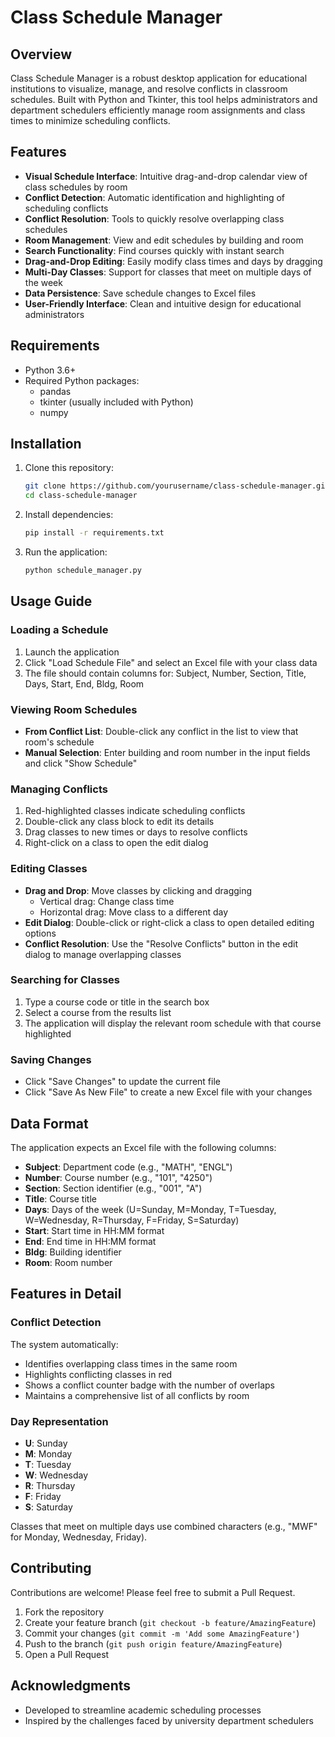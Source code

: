 # Class Schedule Manager



## Overview

Class Schedule Manager is a robust desktop application for educational institutions to visualize, manage, and resolve conflicts in classroom schedules. Built with Python and Tkinter, this tool helps administrators and department schedulers efficiently manage room assignments and class times to minimize scheduling conflicts.

## Features

- **Visual Schedule Interface**: Intuitive drag-and-drop calendar view of class schedules by room
- **Conflict Detection**: Automatic identification and highlighting of scheduling conflicts
- **Conflict Resolution**: Tools to quickly resolve overlapping class schedules
- **Room Management**: View and edit schedules by building and room
- **Search Functionality**: Find courses quickly with instant search
- **Drag-and-Drop Editing**: Easily modify class times and days by dragging
- **Multi-Day Classes**: Support for classes that meet on multiple days of the week
- **Data Persistence**: Save schedule changes to Excel files
- **User-Friendly Interface**: Clean and intuitive design for educational administrators


## Requirements

- Python 3.6+
- Required Python packages:
  - pandas
  - tkinter (usually included with Python)
  - numpy

## Installation

1. Clone this repository:
   ```bash
   git clone https://github.com/yourusername/class-schedule-manager.git
   cd class-schedule-manager
   ```

2. Install dependencies:
   ```bash
   pip install -r requirements.txt
   ```

3. Run the application:
   ```bash
   python schedule_manager.py
   ```

## Usage Guide

### Loading a Schedule

1. Launch the application
2. Click "Load Schedule File" and select an Excel file with your class data
3. The file should contain columns for: Subject, Number, Section, Title, Days, Start, End, Bldg, Room

### Viewing Room Schedules

- **From Conflict List**: Double-click any conflict in the list to view that room's schedule
- **Manual Selection**: Enter building and room number in the input fields and click "Show Schedule"

### Managing Conflicts

1. Red-highlighted classes indicate scheduling conflicts
2. Double-click any class block to edit its details
3. Drag classes to new times or days to resolve conflicts
4. Right-click on a class to open the edit dialog

### Editing Classes

- **Drag and Drop**: Move classes by clicking and dragging
  - Vertical drag: Change class time
  - Horizontal drag: Move class to a different day
- **Edit Dialog**: Double-click or right-click a class to open detailed editing options
- **Conflict Resolution**: Use the "Resolve Conflicts" button in the edit dialog to manage overlapping classes

### Searching for Classes

1. Type a course code or title in the search box
2. Select a course from the results list
3. The application will display the relevant room schedule with that course highlighted

### Saving Changes

- Click "Save Changes" to update the current file
- Click "Save As New File" to create a new Excel file with your changes

## Data Format

The application expects an Excel file with the following columns:
- **Subject**: Department code (e.g., "MATH", "ENGL")
- **Number**: Course number (e.g., "101", "4250")
- **Section**: Section identifier (e.g., "001", "A")
- **Title**: Course title
- **Days**: Days of the week (U=Sunday, M=Monday, T=Tuesday, W=Wednesday, R=Thursday, F=Friday, S=Saturday)
- **Start**: Start time in HH:MM format
- **End**: End time in HH:MM format
- **Bldg**: Building identifier
- **Room**: Room number

## Features in Detail

### Conflict Detection

The system automatically:
- Identifies overlapping class times in the same room
- Highlights conflicting classes in red
- Shows a conflict counter badge with the number of overlaps
- Maintains a comprehensive list of all conflicts by room

### Day Representation

- **U**: Sunday
- **M**: Monday
- **T**: Tuesday
- **W**: Wednesday
- **R**: Thursday
- **F**: Friday
- **S**: Saturday

Classes that meet on multiple days use combined characters (e.g., "MWF" for Monday, Wednesday, Friday).

## Contributing

Contributions are welcome! Please feel free to submit a Pull Request.

1. Fork the repository
2. Create your feature branch (`git checkout -b feature/AmazingFeature`)
3. Commit your changes (`git commit -m 'Add some AmazingFeature'`)
4. Push to the branch (`git push origin feature/AmazingFeature`)
5. Open a Pull Request


## Acknowledgments

- Developed to streamline academic scheduling processes
- Inspired by the challenges faced by university department schedulers
